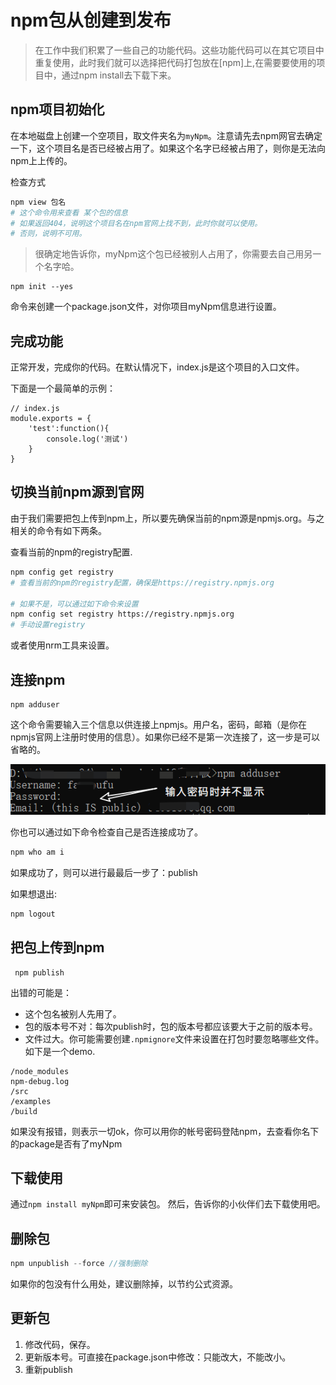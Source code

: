 
# npm包从创建到发布

> 在工作中我们积累了一些自己的功能代码。这些功能代码可以在其它项目中重复使用，此时我们就可以选择把代码打包放在[npm]上,在需要要使用的项目中，通过npm install去下载下来。



## npm项目初始化

在本地磁盘上创建一个空项目，取文件夹名为`myNpm`。注意请先去npm网官去确定一下，这个项目名是否已经被占用了。如果这个名字已经被占用了，则你是无法向npm上上传的。

检查方式

```bash
npm view 包名
# 这个命令用来查看 某个包的信息
# 如果返回404，说明这个项目名在npm官网上找不到，此时你就可以使用。
# 否则，说明不可用。
```



> 很确定地告诉你，myNpm这个包已经被别人占用了，你需要去自己用另一个名字哈。


```
npm init --yes
```
命令来创建一个package.json文件，对你项目myNpm信息进行设置。

## 完成功能

正常开发，完成你的代码。在默认情况下，index.js是这个项目的入口文件。

下面是一个最简单的示例： 
```
// index.js
module.exports = {
    'test':function(){
        console.log('测试')
    }
}
```

## 切换当前npm源到官网

由于我们需要把包上传到npm上，所以要先确保当前的npm源是npmjs.org。与之相关的命令有如下两条。

查看当前的npm的registry配置.
```bash
npm config get registry 
# 查看当前的npm的registry配置，确保是https://registry.npmjs.org

# 如果不是，可以通过如下命令来设置
npm config set registry https://registry.npmjs.org 
# 手动设置registry
```
或者使用nrm工具来设置。

## 连接npm

```
npm adduser  
```
这个命令需要输入三个信息以供连接上npmjs。用户名，密码，邮箱（是你在npmjs官网上注册时使用的信息）。如果你已经不是第一次连接了，这一步是可以省略的。

![image-20200212230007960](asset/image-20200212230007960.png)

你也可以通过如下命令检查自己是否连接成功了。
```bash
npm who am i
```

如果成功了，则可以进行最最后一步了：publish 

如果想退出:

```bash
npm logout
```

##  把包上传到npm

```
 npm publish 
```

出错的可能是：
- 这个包名被别人先用了。
- 包的版本号不对：每次publish时，包的版本号都应该要大于之前的版本号。
- 文件过大。你可能需要创建`.npmignore`文件来设置在打包时要忽略哪些文件。如下是一个demo.

```.npmignore
/node_modules
npm-debug.log
/src
/examples
/build
```

如果没有报错，则表示一切ok，你可以用你的帐号密码登陆npm，去查看你名下的package是否有了myNpm

## 下载使用

通过`npm install myNpm`即可来安装包。 然后，告诉你的小伙伴们去下载使用吧。

## 删除包

```cpp
npm unpublish --force //强制删除
```

如果你的包没有什么用处，建议删除掉，以节约公式资源。

## 更新包

1. 修改代码，保存。
2. 更新版本号。可直接在package.json中修改：只能改大，不能改小。
3. 重新publish